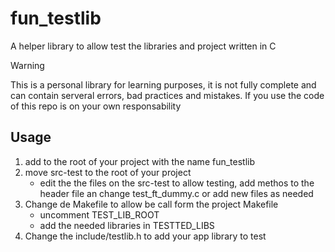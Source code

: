 # fun_testlib

A helper library to allow test the libraries and project written in C

> [!WARNING]
> This is a personal library for learning purposes, it is not fully complete and can contain serveral errors, bad practices and mistakes. If you use the code of this repo is on your own responsability

## Usage

1. add to the root of your project with the name fun_testlib
2. move src-test to the root of your project
    - edit the the files on the src-test to allow testing, add methos to the header file an change test_ft_dummy.c or add new files as needed
3. Change de Makefile to allow be call form the project Makefile
    - uncomment TEST_LIB_ROOT
    - add the needed libraries in TESTTED_LIBS
4. Change the include/testlib.h to add your app library to test
